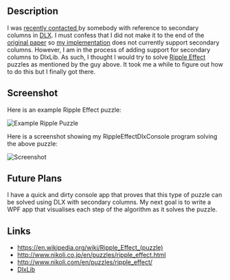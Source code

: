
## Description

I was [recently contacted ](https://github.com/taylorjg/DlxLib/pull/2)
by somebody with reference to secondary columns in [DLX](https://en.wikipedia.org/wiki/Dancing_Links). I must confess that I did not make it to the end of the [original paper](http://arxiv.org/pdf/cs/0011047v1.pdf) so [my implementation](https://github.com/taylorjg/DlxLib) does not currently support secondary columns. However, I am in the process of adding support for secondary columns to DlxLib. As such, I thought I would try to solve [Ripple Effect](https://en.wikipedia.org/wiki/Ripple_Effect_(puzzle)) puzzles as mentioned by the guy above. It took me a while to figure out how to do this but I finally got there.

## Screenshot

Here is an example Ripple Effect puzzle:

![Example Ripple Puzzle](http://www.sachsentext.de/gif/ripple_effect1.gif)

Here is a screenshot showing my RippleEffectDlxConsole program solving the above puzzle:

![Screenshot](https://raw.github.com/taylorjg/RippleEffectDlx/master/Images/Screenshot.png)

## Future Plans

I have a quick and dirty console app that proves that this type of puzzle
can be solved using DLX with secondary columns. My next goal is to write a WPF app that visualises each step of the algorithm as it solves the puzzle.

## Links

* https://en.wikipedia.org/wiki/Ripple_Effect_(puzzle)
* http://www.nikoli.co.jp/en/puzzles/ripple_effect.html
* http://www.nikoli.com/en/puzzles/ripple_effect/
* [DlxLib](https://github.com/taylorjg/DlxLib)

